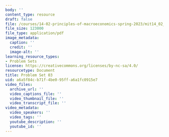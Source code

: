 ```yaml
---
body: ''
content_type: resource
draft: false
file: /courses/14-02-principles-of-macroeconomics-spring-2023/mit14_02_s23_pset3.pdf
file_size: 123000
file_type: application/pdf
image_metadata:
  caption: ''
  credit: ''
  image-alt: ''
learning_resource_types:
- Problem Sets
license: https://creativecommons.org/licenses/by-nc-sa/4.0/
resourcetype: Document
title: Problem Set 03
uid: a6a5f84c-b71f-4be0-95ff-a6a1fc0915e7
video_files:
  archive_url: ''
  video_captions_file: ''
  video_thumbnail_file: ''
  video_transcript_file: ''
video_metadata:
  video_speakers: ''
  video_tags: ''
  youtube_description: ''
  youtube_id: ''
---
```

